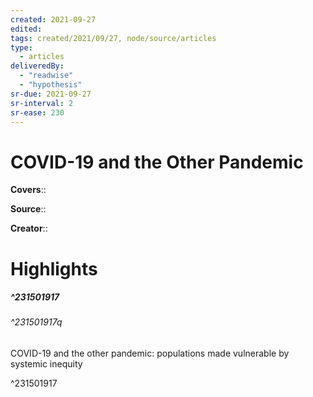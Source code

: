 ```yaml
---
created: 2021-09-27
edited:
tags: created/2021/09/27, node/source/articles
type: 
  - articles
deliveredBy: 
  - "readwise"
  - "hypothesis"
sr-due: 2021-09-27
sr-interval: 2
sr-ease: 230
---
```

# COVID-19 and the Other Pandemic

**Covers**:: 

**Source**:: 

**Creator**::

# Highlights
##### ^231501917



###### ^231501917q

COVID-19 and the other pandemic: populations made vulnerable by systemic inequity 

^231501917

